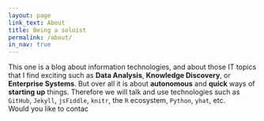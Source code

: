 ```yaml
---
layout: page
link_text: About
title: Being a soloist
permalink: /about/
in_nav: true
---
```

This one is a blog about information technologies, and about those IT topics that I find exciting such as **Data Analysis**, **Knowledge Discovery**, or **Enterprise Systems**. But over all it is about **autonomous** and **quick** ways of **starting up** things. Therefore we will talk and use technologies such as `GitHub`, `Jekyll`, `jsFiddle`, `knitr`, the `R` ecosystem, `Python`, `yhat`, etc.  
Would you like to contac
